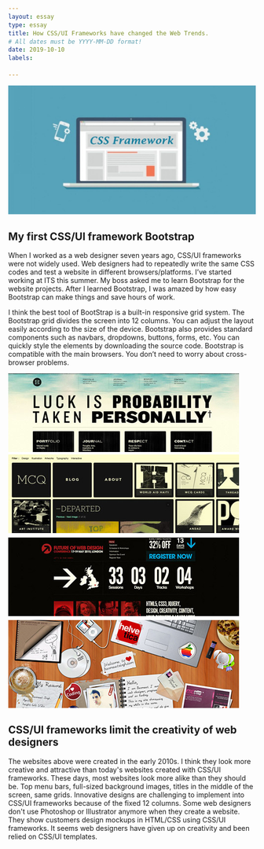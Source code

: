 ```yaml
---
layout: essay
type: essay
title: How CSS/UI Frameworks have changed the Web Trends.
# All dates must be YYYY-MM-DD format!
date: 2019-10-10
labels:

---
```

<img class="ui image" src="../images/css-frame.jpg">

## My first CSS/UI framework Bootstrap
When I worked as a web designer seven years ago, CSS/UI frameworks were not widely used. Web designers had to repeatedly write the same CSS codes and test a website in different browsers/platforms. I’ve started working at ITS this summer. My boss asked me to learn Bootstrap for the website projects. After I learned Bootstrap, I was amazed by how easy Bootstrap can make things and save hours of work.

I think the best tool of BootStrap is a built-in responsive grid system. The Bootstrap grid divides the screen into 12 columns. You can adjust the layout easily according to the size of the device. Bootstrap also provides standard components such as navbars, dropdowns, buttons, forms, etc. You can quickly style the elements by downloading the source code. Bootstrap is compatible with the main browsers. You don’t need to worry about cross-browser problems.

<img class="ui image" src="../images/websites.jpg">

## CSS/UI frameworks limit the creativity of web designers
The websites above were created in the early 2010s. I think they look more creative and attractive than today's websites created with CSS/UI frameworks. These days, most websites look more alike than they should be. Top menu bars, full-sized background images, titles in the middle of the screen, same grids. Innovative designs are challenging to implement into CSS/UI frameworks because of the fixed 12 columns. Some web designers don't use Photoshop or Illustrator anymore when they create a website. They show customers design mockups in HTML/CSS using CSS/UI frameworks. It seems web designers have given up on creativity and been relied on CSS/UI templates.

